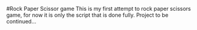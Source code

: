 #Rock Paper Scissor game
This is my first attempt to rock paper scissors game, for now it is only the script that is done fully.
Project to be continued...
